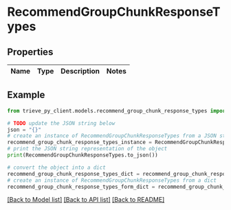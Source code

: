 # RecommendGroupChunkResponseTypes


## Properties

Name | Type | Description | Notes
------------ | ------------- | ------------- | -------------

## Example

```python
from trieve_py_client.models.recommend_group_chunk_response_types import RecommendGroupChunkResponseTypes

# TODO update the JSON string below
json = "{}"
# create an instance of RecommendGroupChunkResponseTypes from a JSON string
recommend_group_chunk_response_types_instance = RecommendGroupChunkResponseTypes.from_json(json)
# print the JSON string representation of the object
print(RecommendGroupChunkResponseTypes.to_json())

# convert the object into a dict
recommend_group_chunk_response_types_dict = recommend_group_chunk_response_types_instance.to_dict()
# create an instance of RecommendGroupChunkResponseTypes from a dict
recommend_group_chunk_response_types_form_dict = recommend_group_chunk_response_types.from_dict(recommend_group_chunk_response_types_dict)
```
[[Back to Model list]](../README.md#documentation-for-models) [[Back to API list]](../README.md#documentation-for-api-endpoints) [[Back to README]](../README.md)


